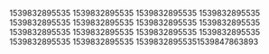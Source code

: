 1539832895535
1539832895535
1539832895535
1539832895535
1539832895535
1539832895535
1539832895535
1539832895535
1539832895535
1539832895535
1539832895535
1539832895535
1539832895535
1539832895535
15398328955351539847863893
